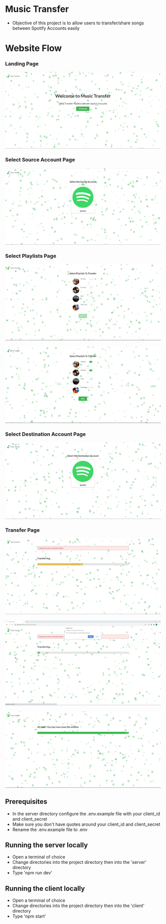 # Music Transfer

- Objective of this project is to allow users to transfer/share songs between Spotify Accounts easily

# Website Flow
  
  ### Landing Page
  <img src="screenshots/landingPage.JPG">
  
  ### Select Source Account Page
  <img src="screenshots/selectSourcePage.JPG">
  
  ### Select Playlists Page
  <img src="screenshots/selectPlaylistsPage.JPG">
  <br></br>
  <img src="screenshots/selectPlaylistsPage2.JPG">
  
  ### Select Destination Account Page
  <img src="screenshots/selectDestinationPage.JPG">
  
  ### Transfer Page 
  <img src="screenshots/transferPageProgress.JPG">
  <br></br>
  <img src="screenshots/transferPageReloadWarning.JPG">
  <br></br>
  <img src="screenshots/transferPageComplete.JPG">

## Prerequisites

- In the server directory configure the .env.example file with your client_id and client_secret
- Make sure you don't have quotes around your client_id and client_secret
- Rename the .env.example file to .env

## Running the server locally

- Open a terminal of choice
- Change directories into the project directory then into the 'server' directory
- Type 'npm run dev'

## Running the client locally

- Open a terminal of choice
- Change directories into the project directory then into the 'client' directory
- Type 'npm start'
